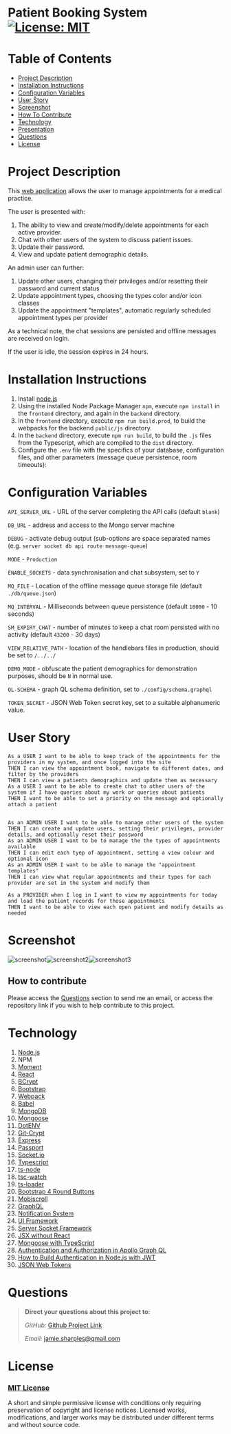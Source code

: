 # Patient Booking System    [![License: MIT](https://img.shields.io/badge/License-MIT-yellow.svg)](https://opensource.org/licenses/MIT)

# Table of Contents

- [Project Description](#project-description)
- [Installation Instructions](#installation-instructions)
- [Configuration Variables](#configuration-variables)
- [User Story](#user-story)
- [Screenshot](#screenshot)
- [How To Contribute](#how-to-contribute)
- [Technology](#technology)
- [Presentation](#presentation)
- [Questions](#questions)
- [License](#license)

# Project Description

This [web application](https://pbs-jps.herokuapp.com/) allows the user to manage appointments for a medical practice.

The user is presented with:

1. The ability to view and create/modify/delete appointments for each active provider.
2. Chat with other users of the system to discuss patient issues.
3. Update their password.
4. View and update patient demographic details.

An admin user can further:

1.  Update other users, changing their privileges and/or resetting their password and current status
2.  Update appointment types, choosing the types color and/or icon classes
3.  Update the appointment "templates", automatic regularly scheduled appointment types per provider

As a technical note, the chat sessions are persisted and offline messages are received on login.

If the user is idle, the session expires in 24 hours.

# Installation Instructions

1. Install [node.js](http://nodejs.org)
2. Using the installed Node Package Manager `npm`, execute `npm install`  in the `frontend` directory, and again in
   the `backend` directory.
3. In the `frontend` directory, execute `npm run build.prod`, to build the webpacks for the backend `public/js`
   directory.
4. In the `backend` directory, execute `npm run build`, to build the `.js` files from the Typescript, which are compiled
   to the `dist` directory.
5. Configure the `.env` file with the specifics of your database, configuration files, and other parameters (message
   queue persistence, room timeouts):

# Configuration Variables

`API_SERVER_URL` - URL of the server completing the API calls (default `blank`)

`DB_URL` - address and access to the Mongo server machine

`DEBUG` - activate debug output (sub-options are space separated names (e.g. `server socket db api route message-queue`)

`MODE` - `Production`

`ENABLE_SOCKETS` - data synchronisation and chat subsystem, set to `Y`

`MQ_FILE` - Location of the offline message queue storage file (default `./db/queue.json`)

`MQ_INTERVAL` - Milliseconds between queue persistence (default `10000` - 10 seconds)

`SM_EXPIRY_CHAT` - number of minutes to keep a chat room persisted with no activity (default `43200` - 30 days)

`VIEW_RELATIVE_PATH` - location of the handlebars files in production, should be set to `/../../`

`DEMO_MODE` - obfuscate the patient demographics for demonstration purposes, should be `N` in normal use.

`QL-SCHEMA` - graph QL schema definition, set to `./config/schema.graphql`

`TOKEN_SECRET` - JSON Web Token secret key, set to a suitable alphanumeric value.

# User Story

```
As a USER I want to be able to keep track of the appointments for the providers in my system, and once logged into the site
THEN I can view the appointment book, navigate to different dates, and filter by the providers
THEN I can view a patients demographics and update them as necessary
As a USER I want to be able to create chat to other users of the system if I have queries about my work or queries about patients
THEN I want to be able to set a priority on the message and optionally attach a patient


As an ADMIN USER I want to be able to manage other users of the system
THEN I can create and update users, setting their privileges, provider details, and optionally reset their password
As an ADMIN USER I want to be to manage the the types of appointments available
THEN I can edit each tyep of appointment, setting a view colour and optional icon
As an ADMIN USER I want to be able to manage the "appointment templates"
THEN I can view what regular appointments and their types for each provider are set in the system and modify them

As a PROVIDER when I log in I want to view my appointments for today and load the patient records for those appointments
THEN I want to be able to view each open patient and modify details as needed
```

# Screenshot

![screenshot](./backend/public/img/screenshot.png)![screenshot2](./backend/public/img/screenshot2.png)![screenshot3](./backend/public/img/screenshot3.png)

## How to contribute

Please access the [Questions](#questions) section to send me an email, or access the repository link if you wish to help
contribute to this project.

# Technology

1. [Node.js](http://nodejs.org)
2. NPM
4. [Moment](https://npmjs.com/package/moment)
5. [React](https://www.npmjs.com/package/react)
6. [BCrypt](https://www.npmjs.com/package/bcrypt)
7. [Bootstrap](https://getbootstrap.com/)
8. [Webpack](https://www.typescriptlang.org/)
9. [Babel](https://babeljs.io/)
10. [MongoDB](https://www.mongodb.com/)
11. [Mongoose](https://mongoosejs.com/docs/)
12. [DotENV](https://www.npmjs.com/package/dotenv)
13. [Git-Crypt](https://github.com/AGWA/git-crypt)
14. [Express](https://www.npmjs.com/package/express)
15. [Passport](https://www.npmjs.com/package/passport)
16. [Socket.io](https://socket.io/)
17. [Typescript](https://www.typescriptlang.org/)
18. [ts-node](https://github.com/TypeStrong/ts-node)
19. [tsc-watch](https://www.npmjs.com/package/tsc-watch)
20. [ts-loader](https://github.com/TypeStrong/ts-loader)
21. [Bootstrap 4 Round Buttons](https://www.geeksforgeeks.org/how-to-get-circular-buttons-in-bootstrap-4/)
22. [Mobiscroll](https://mobiscroll.com/)
23. [GraphQL](https://graphql.org/)
24. [Notification System](https://developer.mozilla.org/en-US/docs/Web/API/Notifications_API/Using_the_Notifications_API)
25. [UI Framework](https://www.npmjs.com/package/ui-framework-jps)
26. [Server Socket Framework](https://www.npmjs.com/package/server-socket-framework-jps)
27. [JSX without React](https://betterprogramming.pub/how-to-use-jsx-without-react-21d23346e5dc)
28. [Mongoose with TypeScript](https://thecodebarbarian.com/working-with-mongoose-in-typescript.html)
29. [Authentication and Authorization in Apollo Graph QL](https://www.apollographql.com/docs/apollo-server/security/authentication/)
30. [How to Build Authentication in Node.js with JWT](https://www.section.io/engineering-education/how-to-build-authentication-api-with-jwt-token-in-nodejs/)
31. [JSON Web Tokens](https://www.npmjs.com/package/jsonwebtoken)


# Questions

> **Direct your questions about this project to:**
>
>  *GitHub:* [Github Project Link](https://github.com/jsharples777/patient-booking-system)
>
>  *Email:* [jamie.sharples@gmail.com](mailto:jamie.sharples@gmail.com)

# License

### [MIT License](https://opensource.org/licenses/MIT)

A short and simple permissive license with conditions only requiring preservation of copyright and license notices.
Licensed works, modifications, and larger works may be distributed under different terms and without source code.
